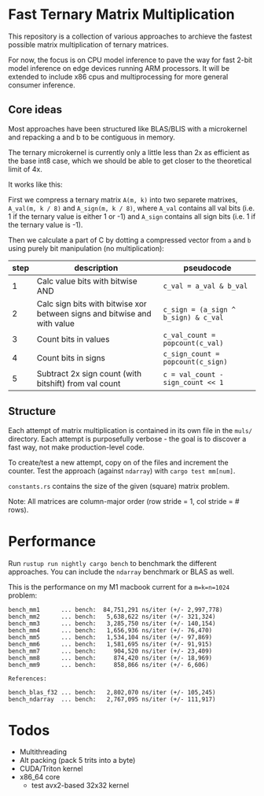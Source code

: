 # Fast Ternary Matrix Multiplication

This repository is a collection of various approaches to archieve the fastest possible matrix multiplication of ternary matrices.

For now, the focus is on CPU model inference to pave the way for fast 2-bit model inference on edge devices running ARM processors. It will be extended to include x86 cpus and multiprocessing for more general consumer inference.

## Core ideas

Most approaches have been structured like BLAS/BLIS with a microkernel and repacking a and b to be contiguous in memory.

The ternary microkernel is currently only a little less than 2x as efficient as the base int8 case, which we should be able to get closer to the theoretical limit of 4x.

It works like this:

First we compress a ternary matrix `A(m, k)` into two separete matrixes, `A_val(m, k / 8)` and `A_sign(m, k / 8)`, where `A_val` contains all val bits (i.e. 1 if the ternary value is either 1 or -1) and `A_sign` contains all sign bits (i.e. 1 if the ternary value is -1).

Then we calculate a part of C by dotting a compressed vector from `a` and `b` using purely bit manipulation (no multiplication):

| step | description                                                              | pseudocode                           |
| ---- | ------------------------------------------------------------------------ | ------------------------------------ |
| 1    | Calc value bits with bitwise AND                                         | `c_val = a_val & b_val`              |
| 2    | Calc sign bits with bitwise xor between signs and bitwise and with value | `c_sign = (a_sign ^ b_sign) & c_val` |
| 3    | Count bits in values                                                     | `c_val_count = popcount(c_val)`      |
| 4    | Count bits in signs                                                      | `c_sign_count = popcount(c_sign)`    |
| 5    | Subtract 2x sign count (with bitshift) from val count                    | `c = val_count - sign_count << 1`    |

## Structure

Each attempt of matrix multiplication is contained in its own file in the `muls/` directory. Each attempt is purposefully verbose - the goal is to discover a fast way, not make production-level code.

To create/test a new attempt, copy on of the files and increment the counter. Test the approach (against `ndarray`) with `cargo test mm[num]`.

`constants.rs` contains the size of the given (square) matrix problem.

Note: All matrices are column-major order (row stride = 1, col stride = # rows).

# Performance

Run `rustup run nightly cargo bench` to benchmark the different approaches. You can include the `ndarray` benchmark or BLAS as well.

This is the performance on my M1 macbook current for a `m=k=n=1024` problem:

```
bench_mm1      ... bench:  84,751,291 ns/iter (+/- 2,997,778)
bench_mm2      ... bench:   5,638,622 ns/iter (+/- 321,324)
bench_mm3      ... bench:   3,285,750 ns/iter (+/- 140,154)
bench_mm4      ... bench:   1,656,936 ns/iter (+/- 76,470)
bench_mm5      ... bench:   1,534,104 ns/iter (+/- 97,869)
bench_mm6      ... bench:   1,581,695 ns/iter (+/- 91,915)
bench_mm7      ... bench:     904,520 ns/iter (+/- 23,409)
bench_mm8      ... bench:     874,420 ns/iter (+/- 18,969)
bench_mm9      ... bench:     858,866 ns/iter (+/- 6,606)

References:

bench_blas_f32 ... bench:   2,802,070 ns/iter (+/- 105,245)
bench_ndarray  ... bench:   2,767,095 ns/iter (+/- 111,917)
```

# Todos

- Multithreading
- Alt packing (pack 5 trits into a byte)
- CUDA/Triton kernel
- x86_64 core
  - test avx2-based 32x32 kernel
